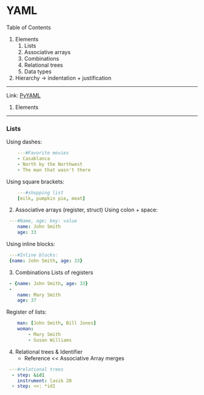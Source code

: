 YAML
======

Table of Contents

1. Elements
    1. Lists
    2. Associative arrays
    3. Combinations
    4. Relational trees
    5. Data types
2. Hierarchy -> indentation + justification
_______________________

Link: [PyYAML](http://pyyaml.org/wiki/PyYAMLDocumentation)

1. Elements
------
### Lists
 Using dashes:
```yaml
    ---#Favorite movies
    - Casablanca
    - North by the Northwest
    - The man that wasn't there
```
 Using square brackets:
```yaml
    ---#shopping list
    [milk, pumpkin pie, meat]
```

2. Associative arrays (register, struct)
 Using colon + space:
```yaml
 ---#Name, age; key: value
    name: John Smith
    age: 33
```

 Using inline blocks:
```yaml
 ---#Inline blocks:
 {name: John Smith, age: 33}
```

3. Combinations
 Lists of registers
```yaml
 - {name: John Smith, age: 33}
 -
    name: Mary Smith
    age: 37
```

 Register of lists:
```yaml
    man: [John Smith, Bill Jones]
    woman:
        - Mary Smith
        - Susan Williams
```

4. Relational trees
    & Identifier
    * Reference
    << Associative Array merges

```yaml
 ---#relational trees
  - step: &id1
    instrument: lasik 20
  - step: <<: *id1
```
